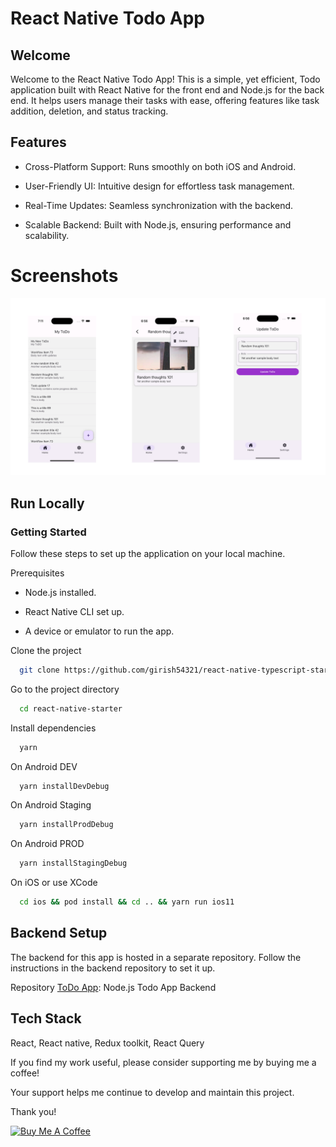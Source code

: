 # React Native Todo App

## Welcome

Welcome to the React Native Todo App! This is a simple, yet efficient, Todo application built with React Native for the front end and Node.js for the back end. It helps users manage their tasks with ease, offering features like task addition, deletion, and status tracking.


## Features

- Cross-Platform Support: Runs smoothly on both iOS and Android.

- User-Friendly UI: Intuitive design for effortless task management.

- Real-Time Updates: Seamless synchronization with the backend.

- Scalable Backend: Built with Node.js, ensuring performance and scalability.

# Screenshots

<img width="1604"  src="image/banner.png?raw=true">



## Run Locally

###  Getting Started

Follow these steps to set up the application on your local machine.

Prerequisites

- Node.js installed.

- React Native CLI set up.

- A device or emulator to run the app.

Clone the project

```bash
  git clone https://github.com/girish54321/react-native-typescript-starter.git
```

Go to the project directory

```bash
  cd react-native-starter
```

Install dependencies

```bash
  yarn
```

On Android DEV

```bash
  yarn installDevDebug
```

On Android Staging

```bash
  yarn installProdDebug
```

On Android PROD

```bash
  yarn installStagingDebug
```

On iOS or use XCode

```bash
  cd ios && pod install && cd .. && yarn run ios11
```

## Backend Setup

The backend for this app is hosted in a separate repository. Follow the instructions in the backend repository to set it up.

Repository [ToDo App](https://github.com/girish54321/Todo_app-api): Node.js Todo App Backend


## Tech Stack

React, React native, Redux toolkit, React Query

If you find my work useful, please consider supporting me by buying me a coffee!

Your support helps me continue to develop and maintain this project.

Thank you!

<a href="https://www.buymeacoffee.com/girishparaa" target="_blank"><img src="https://cdn.buymeacoffee.com/buttons/default-orange.png" alt="Buy Me A Coffee" height="41" width="174"></a>
